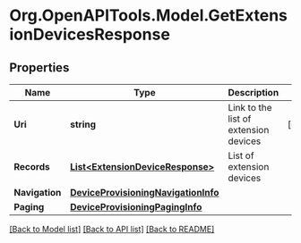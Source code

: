 
# Org.OpenAPITools.Model.GetExtensionDevicesResponse

## Properties

Name | Type | Description | Notes
------------ | ------------- | ------------- | -------------
**Uri** | **string** | Link to the list of extension devices | [optional] 
**Records** | [**List&lt;ExtensionDeviceResponse&gt;**](ExtensionDeviceResponse.md) | List of extension devices | 
**Navigation** | [**DeviceProvisioningNavigationInfo**](DeviceProvisioningNavigationInfo.md) |  | 
**Paging** | [**DeviceProvisioningPagingInfo**](DeviceProvisioningPagingInfo.md) |  | 

[[Back to Model list]](../README.md#documentation-for-models)
[[Back to API list]](../README.md#documentation-for-api-endpoints)
[[Back to README]](../README.md)

